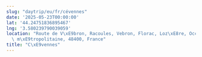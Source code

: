 ```yaml
---
slug: "daytrip/eu/fr/cévennes"
date: '2025-05-23T00:00:00'
lat: '44.24751836895467'
lng: '3.580239790039059'
location: "Route de V\xE9bron, Racoules, Vebron, Florac, Loz\xE8re, Occitanie, France\
  \ m\xE9tropolitaine, 48400, France"
title: "C\xE9vennes"
---
```



